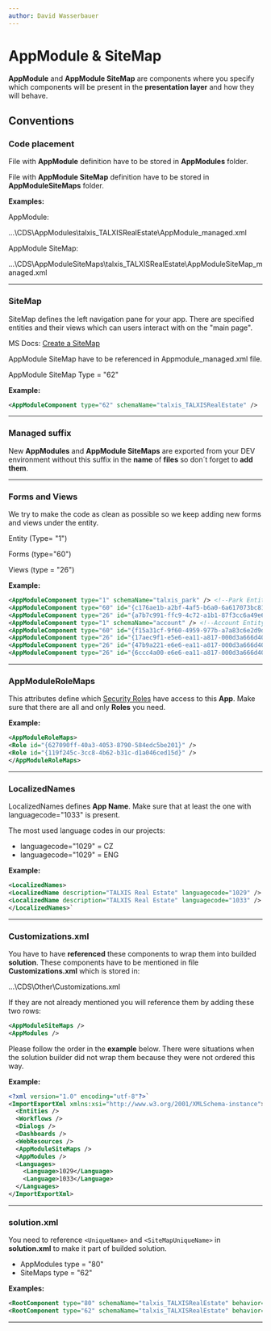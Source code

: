 ```yaml
---
author: David Wasserbauer
---
```


# AppModule & SiteMap

**AppModule** and **AppModule SiteMap** are components where you specify which components will be present in the **presentation layer** and how they will behave.

## Conventions

### **Code placement**

File with **AppModule** definition have to be stored in **AppModules** folder.

File with **AppModule SiteMap** definition have to be stored in **AppModuleSiteMaps** folder.


**Examples:** 

AppModule:

 ...\CDS\AppModules\talxis_TALXISRealEstate\AppModule_managed.xml

AppModule SiteMap:

...\CDS\AppModuleSiteMaps\talxis_TALXISRealEstate\AppModuleSiteMap_managed.xml
___

### **SiteMap** 
SiteMap defines the left navigation pane for your app. There are specified entities and their views which can users interact with on the "main page".

MS Docs: [Create a SiteMap](https://docs.microsoft.com/en-us/powerapps/maker/model-driven-apps/create-site-map-app) 

AppModule SiteMap have to be referenced in Appmodule_managed.xml file. 

AppModule SiteMap Type = "62"

**Example:**
```xml
<AppModuleComponent type="62" schemaName="talxis_TALXISRealEstate" />
```
___

### **Managed suffix**

New **AppModules** and **AppModule SiteMaps** are exported from your DEV environment without this suffix in the **name** of **files** so don´t forget to **add them**.
___

### **Forms and Views**
We try to make the code as clean as possible so we keep adding new forms and views under the entity.

Entity (Type= "1")

Forms (type="60") 

Views (type = "26") 

**Example:**
```xml
<AppModuleComponent type="1" schemaName="talxis_park" /> <!--Park Entity-->
<AppModuleComponent type="60" id="{c176ae1b-a2bf-4af5-b6a0-6a617073bc81}" /> <!--Park Form-->
<AppModuleComponent type="26" id="{a7b7c991-ffc9-4c72-a1b1-87f3cc6a49e6}" /> <!--Park View-->
<AppModuleComponent type="1" schemaName="account" /> <!--Account Entity-->
<AppModuleComponent type="60" id="{f15a31cf-9f60-4959-977b-a7a83c6e2d9d}" /> <!--Account Form-->
<AppModuleComponent type="26" id="{17aec9f1-e5e6-ea11-a817-000d3a666d40}" /> <!--Account View-->
<AppModuleComponent type="26" id="{47b9a221-e6e6-ea11-a817-000d3a666d40}" /> <!--Account View-->
<AppModuleComponent type="26" id="{6ccc4a00-e6e6-ea11-a817-000d3a666d40}" /> <!--Account View-->
```
 ___

### **AppModuleRoleMaps**
This attributes define which [Security Roles](https://docs.talxis.com/en/developer-guide/applications/solution-components/securityrole/) have access to this **App**.
Make sure that there are all and only **Roles** you need.

**Example:**
```xml
<AppModuleRoleMaps>
<Role id="{627090ff-40a3-4053-8790-584edc5be201}" />
<Role id="{119f245c-3cc8-4b62-b31c-d1a046ced15d}" />
</AppModuleRoleMaps>
```
___

### **LocalizedNames**
LocalizedNames defines **App Name**. Make sure that at least the one with languagecode="1033" is present.

The most used language codes in our projects: 
- languagecode="1029" = CZ
- languagecode="1029" = ENG

**Example:**
```xml
<LocalizedNames>
<LocalizedName description="TALXIS Real Estate" languagecode="1029" />
<LocalizedName description="TALXIS Real Estate" languagecode="1033" />
</LocalizedNames>`
```
___

### **Customizations.xml**
You have to have **referenced** these components to wrap them into builded **solution**.
These components have to be mentioned in file **Customizations.xml** which is stored in:

…\CDS\Other\Customizations.xml 

If they are not already mentioned you will reference them by adding these two rows:
```xml
<AppModuleSiteMaps />
<AppModules />
```

Please follow the order in the **example** below. 
There were situations when the solution builder did not wrap them because they were not ordered this way.

**Example:**
```xml
<?xml version="1.0" encoding="utf-8"?>`
<ImportExportXml xmlns:xsi="http://www.w3.org/2001/XMLSchema-instance">`
  <Entities />
  <Workflows />
  <Dialogs />
  <Dashboards />
  <WebResources />
  <AppModuleSiteMaps />       
  <AppModules />             
  <Languages>
    <Language>1029</Language>
    <Language>1033</Language>
  </Languages>
</ImportExportXml>
```
___

### **solution.xml**
You need to reference `<UniqueName>` and `<SiteMapUniqueName>` in **solution.xml** to make it part of builded solution.

- AppModules type = "80"
- SiteMaps type = "62"

**Examples:**
```xml
<RootComponent type="80" schemaName="talxis_TALXISRealEstate" behavior="0" /> 
<RootComponent type="62" schemaName="talxis_TALXISRealEstate" behavior="0" /> 
```
___